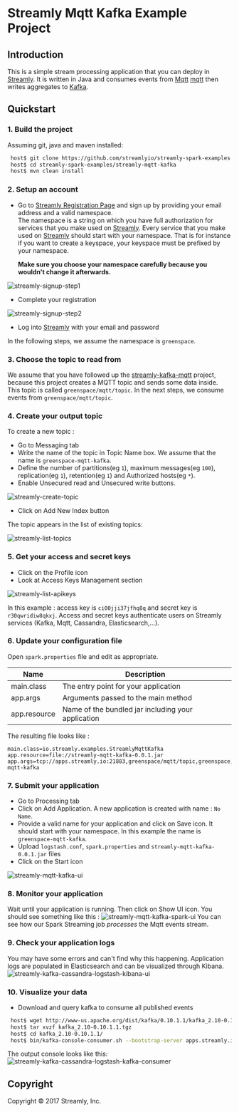 # Streamly Mqtt Kafka Example Project


## Introduction

This is a simple stream processing application that you can deploy in [Streamly].
It is written in Java and consumes events from [Mqtt] [mqtt] then writes aggregates to [Kafka].


## Quickstart

### 1. Build the project

Assuming git, java and maven installed:

```bash
 host$ git clone https://github.com/streamlyio/streamly-spark-examples.git
 host$ cd streamly-spark-examples/streamly-mqtt-kafka
 host$ mvn clean install
```

### 2. Setup an account
 - Go to [Streamly Registration Page][streamly-signup] and sign up by providing your email address and a valid namespace. <br /> 
  The namespace is a string on which you have full authorization for services that you make used on [Streamly]. Every service that you make used on [Streamly] should start with your namespace. That is for instance if you want to create a keyspace, your keyspace must be prefixed by your namespace. <br />
  
    **Make sure you choose your namespace carefully because you wouldn't change it afterwards.**

![streamly-signup-step1][streamly-signup-step1]

 - Complete your registration 

![streamly-signup-step2][streamly-signup-step2]

 - Log into [Streamly] with your email and password

In the following steps, we assume the namespace is `greenspace`.

### 3. Choose the topic to read from
We assume that you have followed up the [streamly-kafka-mqtt] project, because this project creates a MQTT topic and sends some data inside. This topic is called  `greenspace/mqtt/topic`. In the next steps, we consume events from  `greenspace/mqtt/topic`.

### 4. Create your output topic
To create a new topic :
  
  - Go to Messaging tab
  - Write the name of the topic in Topic Name box. We assume that the name is `greenspace-mqtt-kafka`.
  - Define the number of partitions(eg `1`), maximum messages(eg `100`), replication(eg `1`), retention(eg `1`) and Authorized hosts(eg `*`). 
  - Enable Unsecured read and Unsecured write buttons.

![streamly-create-topic][streamly-create-topic]

  - Click on Add New Index button

The topic appears in the list of existing topics:

![streamly-list-topics][streamly-list-topics]

### 5. Get your access and secret keys
  - Click on the Profile icon
  - Look at Access Keys Management section

![streamly-list-apikeys][streamly-list-apikeys]

In this example : access key is `ci00jji37jfhq8q` and secret key is `r30qwridiw8qkxj`.
Access and secret keys authenticate users on Streamly services (Kafka, Mqtt, Cassandra, Elasticsearch,...).

### 6. Update your configuration file
Open `spark.properties` file and edit as appropriate.

| Name                                  | Description                						  |
|---------------------------------------|-----------------------------------------------------|
| main.class                            | The entry point for your application                |
| app.args                              | Arguments passed to the main method                 |
| app.resource                          | Name of the bundled jar including your application  |

The resulting file looks like :

```properties
main.class=io.streamly.examples.StreamlyMqttKafka
app.resource=file://streamly-mqtt-kafka-0.0.1.jar
app.args=tcp://apps.streamly.io:21883,greenspace/mqtt/topic,greenspace,ci00jji37jfhq8q,r30qwridiw8qkxj,apps.streamly.io:29093,greenspace-mqtt-kafka
```

### 7. Submit your application 
 - Go to Processing tab
 - Click on Add Application. A new application is created with name : `No Name`.
 - Provide a valid name for your application and click on Save icon. It should start with your namespace. In this example the name is `greenspace-mqtt-kafka`.
 - Upload `logstash.conf`, `spark.properties` and `streamly-mqtt-kafka-0.0.1.jar` files
 - Click on the Start icon
 
![streamly-mqtt-kafka-ui][streamly-mqtt-kafka-ui]

### 8. Monitor your application
Wait until your application is running. Then click on Show UI icon. You should see something like this :
![streamly-mqtt-kafka-spark-ui][streamly-mqtt-kafka-spark-ui]
You can see how our Spark Streaming job _processes_ the Mqtt events stream.

### 9. Check your application logs
You may have some errors and can't find why this happening. Application logs are populated in Elasticsearch and can be visualized through Kibana.
![streamly-kafka-cassandra-logstash-kibana-ui][streamly-kafka-cassandra-logstash-kibana-ui]

### 10. Visualize your data
  - Download and query kafka to consume all published events
```bash
 host$ wget http://www-us.apache.org/dist/kafka/0.10.1.1/kafka_2.10-0.10.1.1.tgz
 host$ tar xvzf kafka_2.10-0.10.1.1.tgz
 host$ cd kafka_2.10-0.10.1.1/
 host$ bin/kafka-console-consumer.sh --bootstrap-server apps.streamly.io:29093 --topic greenspace-mqtt-kafka --from-beginning
```
The output console looks like this: 
![streamly-kafka-cassandra-logstash-kafka-consumer][streamly-kafka-cassandra-logstash-kafka-consumer]


## Copyright
Copyright © 2017 Streamly, Inc.

[spark-ui-image]: https://github.com/streamlyio/streamly-spark-examples/raw/master/streamly-mqtt-kafka/images/spark-ui-image.png
[streamly-dashboard]: https://board.streamly.io:20080
[kafka]: https://kafka.apache.org/
[mqtt]: http://mqtt.org/
[blog-post]: http://streamly.io/streamly-new/blog.html
[streamly]: https://board.streamly.io:20080
[streamly-signup]: https://board.streamly.io:20080/#/signup
[mqtt]: https://www.wut.de/e-mqttw-03-apus-000.php
[cassandra]: http://cassandra.apache.org/
[streamly-kafka-mqtt]: https://github.com/streamlyio/streamly-spark-examples/tree/master/streamly-kafka-mqtt
[streamly-kafka-cassandra-spark-ui]: https://cloud.githubusercontent.com/assets/25694018/23525926/743c87cc-ff90-11e6-8ba0-8c17a0d1bc6e.png
[streamly-kafka-cassandra]: https://cloud.githubusercontent.com/assets/25694018/23463864/5e5b2394-fe93-11e6-907c-c7f45f88cd2f.png
[streamly-kafka-cassandra-kibana-ui]: https://cloud.githubusercontent.com/assets/25694018/23525999/bc037eb2-ff90-11e6-9196-b190acbe7dd1.png
[streamly-kafka-cassandra-zeppelin-cassandra]: https://cloud.githubusercontent.com/assets/25694018/23470714/6cd57f6e-fea7-11e6-8dfe-47f0d70b5b6a.png
[streamly-create-topic]: https://cloud.githubusercontent.com/assets/25694018/23526668/2ea2d0ce-ff93-11e6-9cb0-cec08b43c04c.png
[streamly-create-keyspace]: https://cloud.githubusercontent.com/assets/25694018/23342425/61cf2970-fc5a-11e6-81c3-6e5aab35e71e.png
[streamly-signup-step1]: https://cloud.githubusercontent.com/assets/25694018/23342086/2d3072e2-fc54-11e6-93b3-30223946e8d8.png
[streamly-signup-step2]: https://cloud.githubusercontent.com/assets/25694018/23342085/2d303ce6-fc54-11e6-8839-b9b6c00d2efd.png
[streamly-list-keyspace]: https://cloud.githubusercontent.com/assets/25694018/23342406/00b63c50-fc5a-11e6-8245-e079bc8d224c.png
[streamly-list-apikeys]: https://cloud.githubusercontent.com/assets/25694018/23608419/8909b464-0269-11e7-99fd-c28fef9f0d87.png
[streamly-create-topic]: https://cloud.githubusercontent.com/assets/25694018/23526668/2ea2d0ce-ff93-11e6-9cb0-cec08b43c04c.png
[streamly-list-topics]: https://cloud.githubusercontent.com/assets/25694018/23526687/4ac46b00-ff93-11e6-9eda-815e9d35b9d7.png
[streamly-kafka-mqtt-consumer]: https://cloud.githubusercontent.com/assets/25694018/23477993/19a74dc2-fec0-11e6-8466-29b918b95218.png
[streamly-mqtt-kafka-ui]: https://cloud.githubusercontent.com/assets/25694018/23527019/88f9ad8a-ff94-11e6-9849-d7f738e43ffe.png
[streamly-mqtt-kafka-spark-ui]: https://cloud.githubusercontent.com/assets/25694018/23527097/d80c4086-ff94-11e6-830d-1b6556ac5ce7.png
[streamly-kafka-cassandra-logstash-kibana-ui]: https://cloud.githubusercontent.com/assets/25694018/23527187/3e547f98-ff95-11e6-91fa-b88ead60214d.png
[streamly-kafka-cassandra-logstash-kafka-consumer]: https://cloud.githubusercontent.com/assets/25694018/23533263/d0c52006-ffb0-11e6-91e2-5a8deb414801.png